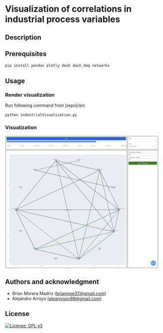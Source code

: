 # Visualization of correlations in industrial process variables

## Description


## Prerequisites

```bash
pip install pandas plotly dash dash_daq networkx
```

## Usage

### Render visualization
Run following command from [repo]/src
```bash
python industrialVisualization.py
```
### Visualization

![alt text](images/image.png)

## Authors and acknowledgment
* Brian Morera Madriz (brianjose37@gmail.com)
* Alejandro Arroyo (alearroyov98@gmail.com)

## License
[![License: GPL v3](https://img.shields.io/badge/License-GPLv3-blue.svg)](https://www.gnu.org/licenses/gpl-3.0)